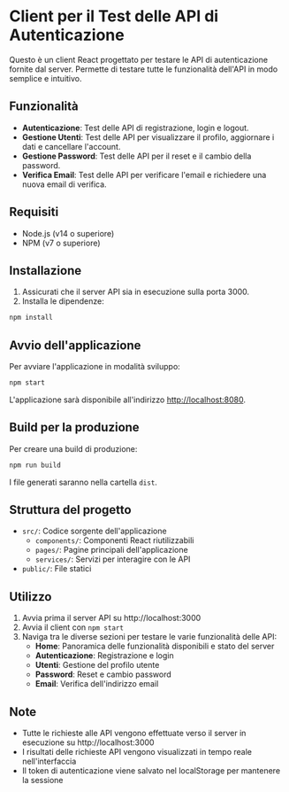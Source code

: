 # Client per il Test delle API di Autenticazione

Questo è un client React progettato per testare le API di autenticazione fornite dal server. Permette di testare tutte le funzionalità dell'API in modo semplice e intuitivo.

## Funzionalità

- **Autenticazione**: Test delle API di registrazione, login e logout.
- **Gestione Utenti**: Test delle API per visualizzare il profilo, aggiornare i dati e cancellare l'account.
- **Gestione Password**: Test delle API per il reset e il cambio della password.
- **Verifica Email**: Test delle API per verificare l'email e richiedere una nuova email di verifica.

## Requisiti

- Node.js (v14 o superiore)
- NPM (v7 o superiore)

## Installazione

1. Assicurati che il server API sia in esecuzione sulla porta 3000.
2. Installa le dipendenze:

```bash
npm install
```

## Avvio dell'applicazione

Per avviare l'applicazione in modalità sviluppo:

```bash
npm start
```

L'applicazione sarà disponibile all'indirizzo [http://localhost:8080](http://localhost:8080).

## Build per la produzione

Per creare una build di produzione:

```bash
npm run build
```

I file generati saranno nella cartella `dist`.

## Struttura del progetto

- `src/`: Codice sorgente dell'applicazione
  - `components/`: Componenti React riutilizzabili
  - `pages/`: Pagine principali dell'applicazione
  - `services/`: Servizi per interagire con le API
- `public/`: File statici

## Utilizzo

1. Avvia prima il server API su http://localhost:3000
2. Avvia il client con `npm start`
3. Naviga tra le diverse sezioni per testare le varie funzionalità delle API:
   - **Home**: Panoramica delle funzionalità disponibili e stato del server
   - **Autenticazione**: Registrazione e login
   - **Utenti**: Gestione del profilo utente
   - **Password**: Reset e cambio password
   - **Email**: Verifica dell'indirizzo email

## Note

- Tutte le richieste alle API vengono effettuate verso il server in esecuzione su http://localhost:3000
- I risultati delle richieste API vengono visualizzati in tempo reale nell'interfaccia
- Il token di autenticazione viene salvato nel localStorage per mantenere la sessione 